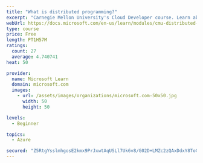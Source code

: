 ```yaml
---
title: "What is distributed programming?"
excerpt: "Carnegie Mellon University's Cloud Developer course. Learn about distributed programming and why it's useful for the cloud, including programming models, types of parallelism, and symmetrical vs. asymmetrical architecture."
webUrl: https://docs.microsoft.com/en-us/learn/modules/cmu-distributed-programming-introduction/
type: course
price: Free
length: PT1H57M
ratings:
  count: 27
  average: 4.740741
heat: 50

provider:
  name: Microsoft Learn
  domain: microsoft.com
  images:
    - url: /assets/images/organizations/microsoft.com-50x50.jpg
      width: 50
      height: 50

levels:
  - Beginner

topics:
  - Azure

secured: "Z5RtgYsslmhgosE2kmx9PrJxwtAqUSLl7Uk6v8/G02D+LMZc2zQAxDdxY8ToGp0MKpozPNJEb4/cDbuHlMkMm66a2ujtD9ASrZn8tKX/FMnfrpvkyWfziynN7Thon1TmZ4hMrDV94lUvIHrSIwtFba/OLRmjkex7JXMAaTISYfD5U6fsFfQ/2whlZRGf7cPDe8hFbW8oB1FuQzmADvAGW5XZnJOdUminvH7Uhb30Ixf7M3t97NE9A+hpkTEhcAsSzDkFpl3Hw95onZEnW7t3dn2aI9lzQiFot2fXaXK1g/Bu5v20pcZXldj+0Xswi5gafNfPjyWIG7GucGFRZ6Fx215kmGbG8icO0Zm2v2VZNBLwqNrzPXMXCaj5FFa+oG8MyYXiYoMq4LG0gNjUxfCN0i+W2BsLAtRoy+U3LBeDSiQ=;+UiRDoLajWwTZih113QCVw=="
---
```


